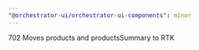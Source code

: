 ```yaml
---
"@orchestrator-ui/orchestrator-ui-components": minor
---
```


702 Moves products and productsSummary to RTK
